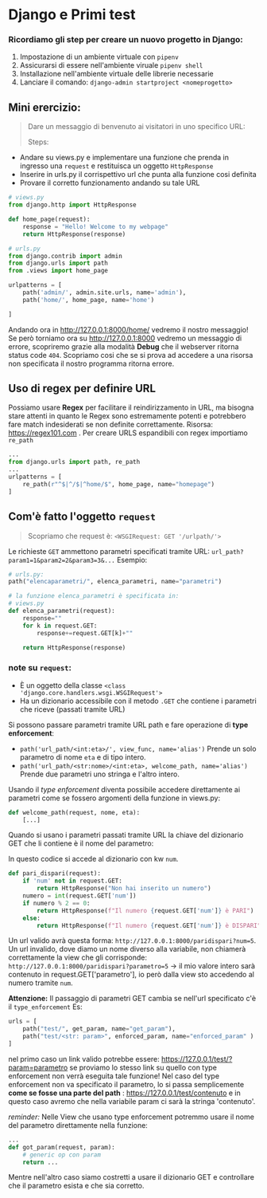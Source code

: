 # Django e Primi test

### Ricordiamo gli step per creare un nuovo progetto in Django:

1. Impostazione di un ambiente virtuale con `pipenv`
2. Assicurarsi di essere nell'ambiente viruale `pipenv shell`
3. Installazione nell'ambiente virtuale delle librerie necessarie
4. Lanciare il comando: `django-admin startproject <nomeprogetto>`

## Mini erercizio:

> Dare un messaggio di benvenuto ai visitatori in uno specifico URL:
>
> Steps:

- Andare su views.py e implementare una funzione che prenda in ingresso una `request` e restituisca un oggetto `HttpResponse`
- Inserire in urls.py il corrispettivo url che punta alla funzione cosi definita
- Provare il corretto funzionamento andando su tale URL

```python
# views.py
from django.http import HttpResponse

def home_page(request):
    response = "Hello! Welcome to my webpage"
    return HttpResponse(response)
```

```python
# urls.py
from django.contrib import admin
from django.urls import path
from .views import home_page

urlpatterns = [
    path('admin/', admin.site.urls, name='admin'),
    path('home/', home_page, name='home')

]
```

Andando ora in http://127.0.0.1:8000/home/ vedremo il nostro messaggio!
Se però torniamo ora su http://127.0.0.1:8000 vedremo un messaggio di errore, scopriremo grazie alla modalità **Debug** che il webserver ritorna status code `404`.
Scopriamo cosi che se si prova ad accedere a una risorsa non specificata il nostro programma ritorna errore.

## Uso di regex per definire URL

Possiamo usare **Regex** per facilitare il reindirizzamento in URL, ma bisogna stare attenti in quanto le Regex sono estremamente potenti e potrebbero fare match indesiderati se non definite correttamente.
Risorsa: https://regex101.com .
Per creare URLS espandibili con regex importiamo `re_path`

```python
...
from django.urls import path, re_path
...
urlpatterns = [
    re_path(r"^$|^/$|^home/$", home_page, name="homepage")
]
```

## Com'è fatto l'oggetto `request`

> Scopriamo che request è: `<WSGIRequest: GET '/urlpath/'>`

Le richieste `GET` ammettono parametri specificati tramite URL:
`url_path?param1=1&param2=2&param3=3&...`
Esempio:

```python
# urls.py:
path("elencaparametri/", elenca_parametri, name="parametri")

# la funzione elenca_parametri è specificata in:
# views.py
def elenca_parametri(request):
    response=""
    for k in request.GET:
        response+=request.GET[k]+""

    return HttpResponse(response)

```

### note su `request`:

- È un oggetto della classe `<class 'django.core.handlers.wsgi.WSGIRequest'>`
- Ha un dizionario accessibile con il metodo `.GET` che contiene i parametri che riceve (passati tramite URL)

Si possono passare parametri tramite URL path e fare operazione di **type enforcement**:

- `path('url_path/<int:eta>/', view_func, name='alias')` Prende un solo parametro di nome `eta` e di tipo intero.
- `path('url_path/<str:nome>/<int:eta>, welcome_path, name='alias')` Prende due parametri uno stringa e l'altro intero.

Usando il _type enforcement_ diventa possibile accedere direttamente ai parametri come se fossero argomenti della funzione in views.py:

```python
def welcome_path(request, nome, eta):
    [...]
```

Quando si usano i parametri passati tramite URL la chiave del dizionario GET che li contiene è il nome del parametro:

In questo codice si accede al dizionario con kw `num`.

```python
def pari_dispari(request):
    if 'num' not in request.GET:
        return HttpResponse("Non hai inserito un numero")
    numero = int(request.GET['num'])
    if numero % 2 == 0:
        return HttpResponse(f"Il numero {request.GET['num']} è PARI")
    else:
        return HttpResponse(f"Il numero {request.GET['num']} è DISPARI")
```

Un url valido avrà questa forma: `http://127.0.0.1:8000/paridispari?num=5`.
Un url invalido, dove diamo un nome diverso alla variabile, non chiamerà correttamente la view che gli corrisponde: `http://127.0.0.1:8000/paridispari?parametro=5` $\rightarrow$ il mio valore intero sarà contenuto in request.GET['parametro'], io però dalla view sto accedendo al numero tramite `num`.

**Attenzione:** Il passaggio di parametri GET cambia se nell'url specificato c'è il `type_enforcement`
Es:

```python
urls = [
    path("test/", get_param, name="get_param"),
    path("test/<str: param>", enforced_param, name="enforced_param" )
]
```

nel primo caso un link valido potrebbe essere: https://127.0.0.1/test/?param=parametro
se proviamo lo stesso link su quello con type enforcement non verrà eseguita tale funzione! Nel caso del type enforcement non va specificato il parametro, lo si passa semplicemente **come se fosse una parte del path** : https://127.0.0.1/test/contenuto e in questo caso avremo che nella variabile param ci sarà la stringa 'contenuto'.

_reminder:_ Nelle View che usano type enforcement potremmo usare il nome del parametro direttamente nella funzione:

```python
...
def got_param(request, param):
    # generic op con param
    return ...
```

Mentre nell'altro caso siamo costretti a usare il dizionario GET e controllare che il parametro esista e che sia corretto.
